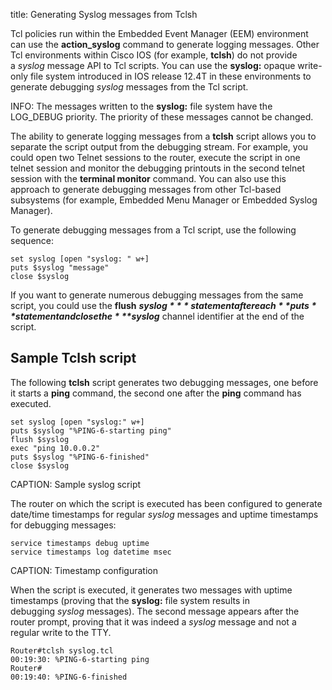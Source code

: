 title: Generating Syslog messages from Tclsh

Tcl policies run within the Embedded Event Manager (EEM) environment can use the **action\_syslog** command to generate logging messages. Other Tcl environments within Cisco IOS (for example, **tclsh**) do not provide a *syslog* message API to Tcl scripts. You can use the **syslog:** opaque write-only file system introduced in IOS release 12.4T in these environments to generate debugging *syslog* messages from the Tcl script.

INFO: The messages written to the **syslog:** file system have the LOG\_DEBUG priority. The priority of these messages cannot be changed.

The ability to generate logging messages from a **tclsh** script allows you to separate the script output from the debugging stream. For example, you could open two Telnet sessions to the router, execute the script in one telnet session and monitor the debugging printouts in the second telnet session with the **terminal monitor** command. You can also use this approach to generate debugging messages from other Tcl-based subsystems (for example, Embedded Menu Manager or Embedded Syslog Manager).

To generate debugging messages from a Tcl script, use the following sequence:

```
set syslog [open "syslog: " w+]
puts $syslog "message"
close $syslog
```

If you want to generate numerous debugging messages from the same script, you could use the **flush** ***$syslog*** statement after each **puts** statement and close the ***$syslog*** channel identifier at the end of the script.

## Sample Tclsh script

The following **tclsh** script generates two debugging messages, one before it starts a **ping** command, the second one after the **ping** command has executed.

```
set syslog [open "syslog:" w+]
puts $syslog "%PING-6-starting ping"
flush $syslog
exec "ping 10.0.0.2"
puts $syslog "%PING-6-finished"
close $syslog 
```
CAPTION: Sample syslog script

The router on which the script is executed has been configured to generate date/time timestamps for regular *syslog* messages and uptime timestamps for debugging messages:

```
service timestamps debug uptime
service timestamps log datetime msec 
```
CAPTION: Timestamp configuration

When the script is executed, it generates two messages with uptime timestamps (proving that the **syslog:** file system results in debugging *syslog* messages). The second message appears after the router prompt, proving that it was indeed a *syslog* message and not a regular write to the TTY.

```
Router#tclsh syslog.tcl
00:19:30: %PING-6-starting ping
Router#
00:19:40: %PING-6-finished
```
